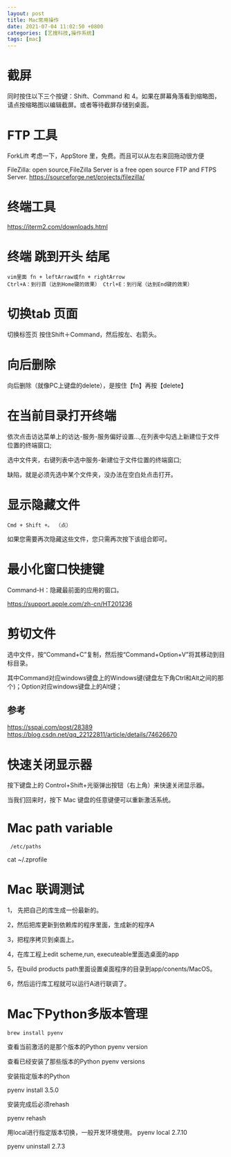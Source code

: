 ```yaml
---
layout: post
title: Mac常用操作
date: 2021-07-04 11:02:50 +0800
categories: [艺搜科技,操作系统]
tags: [mac]
---
```


# 截屏

同时按住以下三个按键：Shift、Command 和 4。如果在屏幕角落看到缩略图，请点按缩略图以编辑截屏。或者等待截屏存储到桌面。

# FTP 工具

ForkLift 考虑一下，AppStore 里，免费。而且可以从左右来回拖动很方便

FileZilla: open source,FileZilla Server is a free open source FTP and FTPS Server. https://sourceforge.net/projects/filezilla/

# 终端工具

https://iterm2.com/downloads.html

# 终端 跳到开头 结尾

```
vim里面 fn + leftArraw或fn + rightArrow
Ctrl+A：到行首（达到Home键的效果） Ctrl+E：到行尾（达到End键的效果）
```

# 切换tab 页面

切换标签页  按住Shift＋Command，然后按左、右箭头。

# 向后删除

向后删除（就像PC上键盘的delete），是按住【fn】再按【delete】

# 在当前目录打开终端

依次点击访达菜单上的访达-服务-服务偏好设置...,在列表中勾选上新建位于文件位置的终端窗口;


选中文件夹，右键列表中选中服务-新建位于文件位置的终端窗口;

缺陷，就是必须先选中某个文件夹，没办法在空白处点击打开。

# 显示隐藏文件

```
Cmd + Shift +。 （点）
```

如果您需要再次隐藏这些文件，您只需再次按下该组合即可。

# 最小化窗口快捷键

Command-H：隐藏最前面的应用的窗口。

https://support.apple.com/zh-cn/HT201236

# 剪切文件

选中文件，按“Command+C”复制，然后按“Command+Option+V”将其移动到目标目录。

其中Command对应windows键盘上的Windows键(键盘左下角Ctrl和Alt之间的那个)；Option对应windows键盘上的Alt键；

## 参考

https://sspai.com/post/28389 https://blog.csdn.net/qq_22122811/article/details/74626670

# 快速关闭显示器

按下键盘上的 Control+Shift+光驱弹出按钮（右上角）来快速关闭显示器。

当我们回来时，按下 Mac 键盘的任意键便可以重新激活系统。



# Mac path variable

```
 /etc/paths
```

cat ~/.zprofile

# Mac 联调测试

1， 先把自己的库生成一份最新的。

2，然后把库更新到依赖库的程序里面，生成新的程序A

3，把程序拷贝到桌面上。

4，在库工程上edit scheme,run, executeable里面选桌面的app

5，在build products path里面设置桌面程序的目录到app/conents/MacOS。

6，然后运行库工程就可以运行A进行联调了。

# Mac下Python多版本管理

```
brew install pyenv
```

查看当前激活的是那个版本的Python pyenv version 

查看已经安装了那些版本的Python pyenv versions 

安装指定版本的Python

pyenv install 3.5.0



安装完成后必须rehash

pyenv rehash

用local进行指定版本切换，一般开发环境使用。 pyenv local 2.7.10


pyenv uninstall 2.7.3